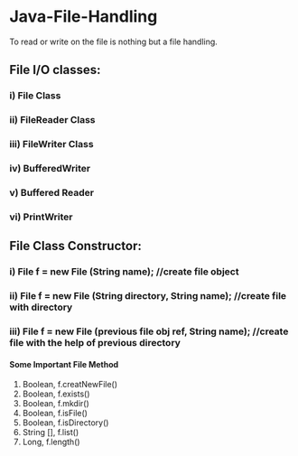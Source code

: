 # Java-File-Handling
To read or write on the file is nothing but a file handling.
## File I/O classes:
### i)	File Class
### ii)	FileReader Class
### iii)	FileWriter Class
### iv)	BufferedWriter
### v)	Buffered Reader
### vi)	PrintWriter

## File Class Constructor:
### i)	File f = new File (String name); //create file object
### ii)	File f = new File (String directory, String name); //create file with directory
### iii)	File f = new File (previous file obj ref, String name); //create file with the help of previous directory

#### Some Important File Method
1)	Boolean, f.creatNewFile()
2)	Boolean, f.exists()
3)	Boolean, f.mkdir()
4)	Boolean, f.isFile()
5)	Boolean, f.isDirectory()
6)	String [], f.list()
7)	Long, f.length()
